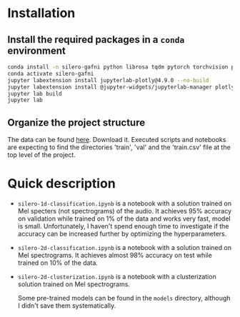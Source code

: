 # Installation

## Install the required packages in a `conda` environment

```bash
conda install -n silero-gafni python librosa tqdm pytorch torchvision plotly pandas numpy matplotlib jupyterlab ipywidgets nodejs -c pytorch -c plotly -c conda-forge
conda activate silero-gafni
jupyter labextension install jupyterlab-plotly@4.9.0 --no-build
jupyter labextension install @jupyter-widgets/jupyterlab-manager plotlywidget@4.9.0 --no-build
jupyter lab build
jupyter lab
```

## Organize the project structure

The data can be found [here](https://www.kaggle.com/c/silero-audio-classifier/data). Download it. Executed scripts and notebooks are expecting to find the directories 'train', 'val' and the 'train.csv' file at the top level of the project.

# Quick description

- `silero-1d-classification.ipynb` is a notebook with a solution trained on Mel specters (not spectrograms) of the audio. It achieves 95% accuracy on validation while trained on 1% of the data and works very fast, model is small. Unfortunately, I haven't spend enough time to investigate if the accuracy can be increased further by optimizing the hyperparameters.

- `silero-2d-classification.ipynb` is a notebook with a solution trained on Mel spectrograms. It achieves almost 98% accuracy on test while trained on 10% of the data.

- `silero-2d-clusterization.ipynb` is a notebook with a clusterization solution trained on Mel spectrograms.

  Some pre-trained models can be found in the `models` directory, although I didn't save them systematically.